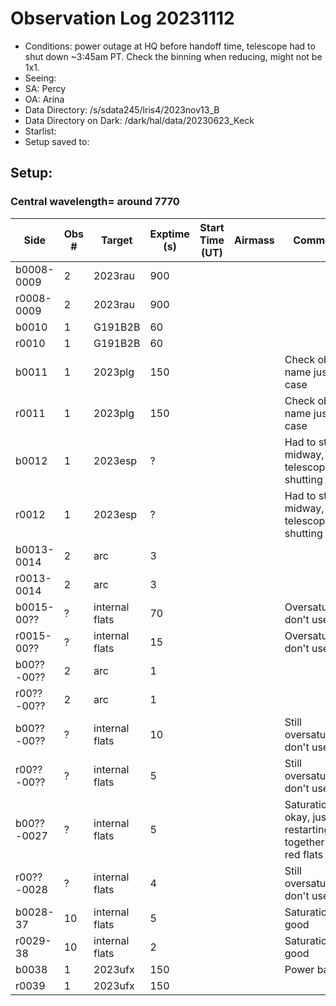 # Observation Log 20231112

* Conditions: power outage at HQ before handoff time, telescope had to shut down ~3:45am PT. Check the binning when reducing, might not be 1x1.
* Seeing:
* SA: Percy
* OA: Arina
* Data Directory: /s/sdata245/lris4/2023nov13_B
* Data Directory on Dark: /dark/hal/data/20230623_Keck
* Starlist: 
* Setup saved to: 

## Setup: 

    
### Central wavelength= around 7770


| Side | Obs #     | Target    | Exptime (s) | Start Time (UT) | Airmass | Comments                                                   |
|------|-----------|-----------|-------------|-----------------|---------|------------------------------------------------------------|
|b0008-0009|2|2023rau        |900| |||
|r0008-0009|2|2023rau        |900| |||
|b0010|1|G191B2B        |60| |||
|r0010|1|G191B2B        |60| |||
|b0011|1|2023plg        |150| ||Check object name just in case|
|r0011|1|2023plg        |150| ||Check object name just in case|
|b0012|1|2023esp        |?| ||Had to stop midway, telescope shutting down|
|r0012|1|2023esp        |?| ||Had to stop midway, telescope shutting down|
|b0013-0014|2|arc        |3| |||
|r0013-0014|2|arc        |3| |||
|b0015-00??|?|internal flats        |70| ||Oversaturated, don't use|
|r0015-00??|?|internal flats        |15| ||Oversaturated, don't use|
|b00??-00??|2|arc        |1| |||
|r00??-00??|2|arc        |1| |||
|b00??-00??|?|internal flats        |10| ||Still oversaturated, don't use|
|r00??-00??|?|internal flats        |5| ||Still oversaturated, don't use|
|b00??-0027|?|internal flats        |5| ||Saturation okay, just restarting together with red flats|
|r00??-0028|?|internal flats        |4| ||Still oversaturated, don't use|
|b0028-37|10|internal flats        |5| ||Saturation good|
|r0029-38|10|internal flats        |2| ||Saturation good|
|b0038|1|2023ufx        |150| ||Power back|
|r0039|1|2023ufx        |150| |||

